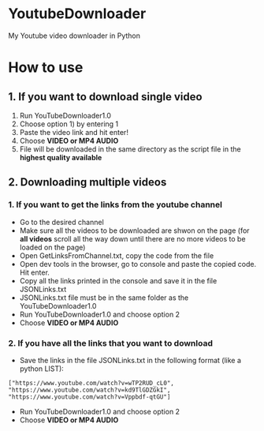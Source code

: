 # YoutubeDownloader
My Youtube video downloader in Python

# How to use
## 1.  If you want to download single video
1.  Run YouTubeDownloader1.0
2.  Choose option 1) by entering 1
3.  Paste the video link and hit enter!
4.  Choose **VIDEO or MP4 AUDIO**
5.  File will be downloaded in the same directory as the script file in the **highest quality available**

## 2. Downloading multiple videos
### 1.  If you want to get the links from the youtube channel
  - Go to the desired channel
  - Make sure all the videos to be downloaded are shwon on the page (for **all videos** scroll all the way down until there are no more videos to be loaded on the page)
  - Open GetLinksFromChannel.txt, copy the code from the file
  - Open dev tools in the browser, go to console and paste the copied code. Hit enter.
  - Copy all the links printed in the console and save it in the file JSONLinks.txt
  - JSONLinks.txt file must be in the same folder as the YouTubeDownloader1.0
  - Run YouTubeDownloader1.0 and choose option 2
  - Choose **VIDEO or MP4 AUDIO**
 ### 2. If you have all the links that you want to download
  - Save the links in the file JSONLinks.txt in the following format (like a python LIST):
 
```
["https://www.youtube.com/watch?v=wTP2RUD_cL0", "https://www.youtube.com/watch?v=kd9TlGDZGkI", "https://www.youtube.com/watch?v=Vppbdf-qtGU"]
```
  - Run YouTubeDownloader1.0 and choose option 2
  - Choose **VIDEO or MP4 AUDIO**
